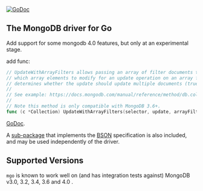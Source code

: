 [![GoDoc](https://godoc.org/github.com/li-keli/mgo?status.svg)](https://godoc.org/github.com/li-keli/mgo)

The MongoDB driver for Go
-------------------------

Add support for some mongodb 4.0 features, but only at an experimental stage.

add func:

```go
// UpdateWithArrayFilters allows passing an array of filter documents that determines
// which array elements to modify for an update operation on an array field. The multi parameter
// determines whether the update should update multiple documents (true) or only one document (false).
// 
// See example: https://docs.mongodb.com/manual/reference/method/db.collection.update/#update-arrayfiltersi
// 
// Note this method is only compatible with MongoDB 3.6+.
func (c *Collection) UpdateWithArrayFilters(selector, update, arrayFilters interface{}, multi bool) (*ChangeInfo, error)
```

[GoDoc](https://godoc.org/github.com/li-keli/mgo).

A [sub-package](https://godoc.org/github.com/li-keli/mgo/bson) that implements the [BSON](http://bsonspec.org) specification is also included, and may be used independently of the driver.

## Supported Versions

`mgo` is known to work well on (and has integration tests against) MongoDB v3.0, 3.2, 3.4, 3.6 and 4.0 . 
